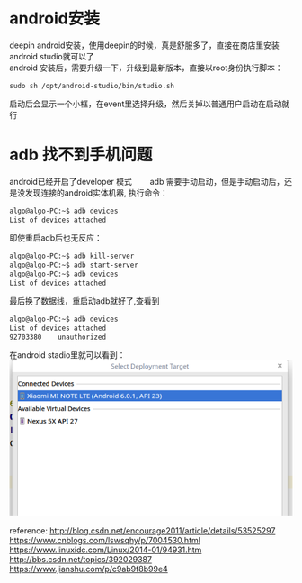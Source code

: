 # android安装  
deepin android安装，使用deepin的时候，真是舒服多了，直接在商店里安装android studio就可以了  
android 安装后，需要升级一下，升级到最新版本，直接以root身份执行脚本：
```
sudo sh /opt/android-studio/bin/studio.sh
```
启动后会显示一个小框，在event里选择升级，然后关掉以普通用户启动在启动就行


# adb 找不到手机问题
android已经开启了developer 模式　　
adb 需要手动启动，但是手动启动后，还是没发现连接的android实体机器, 
执行命令：
```
algo@algo-PC:~$ adb devices
List of devices attached

```
即使重启adb后也无反应：
```
algo@algo-PC:~$ adb kill-server
algo@algo-PC:~$ adb start-server
algo@algo-PC:~$ adb devices
List of devices attached

```
最后换了数据线，重启动adb就好了,查看到
```
algo@algo-PC:~$ adb devices
List of devices attached
92703380	unauthorized

```
在android stadio里就可以看到：  
![show-devices](./media/adb-device.png) 



reference:
http://blog.csdn.net/encourage2011/article/details/53525297
https://www.cnblogs.com/lswsqhy/p/7004530.html
https://www.linuxidc.com/Linux/2014-01/94931.htm
http://bbs.csdn.net/topics/392029387
https://www.jianshu.com/p/c9ab9f8b99e4
